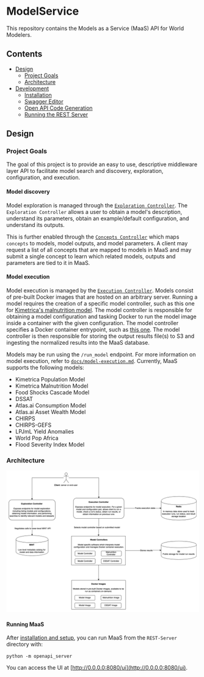 # ModelService
This repository contains the Models as a Service (MaaS) API for World Modelers.
## Contents

- [Design](#design)
	- [Project Goals](#project-goals)
	- [Architecture](#architecture)
- [Development](#development)
	- [Installation](#installation)
	- [Swagger Editor](#swagger-editor)
	- [Open API Code Generation](#open-api-code-generation)
	- [Running the REST Server](#running-the-rest-server)

## Design

### Project Goals
The goal of this project is to provide an easy to use, descriptive middleware layer API to facilitate model search and discovery, exploration, configuration, and execution. 

#### Model discovery
Model exploration is managed through the [`Exploration Controller`](https://github.com/WorldModelers/ModelService/blob/master/REST-Server/openapi_server/controllers/exploration_controller.py). The `Exploration Controller` allows a user to obtain a model's description, understand its parameters, obtain an example/default configuration, and understand its outputs.

This is further enabled through the [`Concepts Controller`](https://github.com/WorldModelers/ModelService/blob/master/REST-Server/openapi_server/controllers/concepts_controller.py) which maps `concepts` to models, model outputs, and model parameters. A client may request a list of all concepts that are mapped to models in MaaS and may submit a single concept to learn which related models, outputs and parameters are tied to it in MaaS.

#### Model execution
Model execution is managed by the [`Execution Controller`](https://github.com/WorldModelers/ModelService/blob/master/REST-Server/openapi_server/controllers/execution_controller.py). Models consist of pre-built Docker images that are hosted on an arbitrary server. Running a model requires the creation of a specific model controller, such as this one for [Kimetrica's malnutrition model](https://github.com/WorldModelers/ModelService/blob/master/REST-Server/openapi_server/kimetrica.py). The model controller is responsible for obtaining a model configuration and tasking Docker to run the model image inside a container with the given configuration. The model controller specifies a Docker container entrypoint, such as [this one](https://github.com/WorldModelers/ModelService/blob/master/Kimetrica-Integration/run.py). The model controller is then responsible for storing the output results file(s) to S3 and ingesting the normalized results into the MaaS database.

Models may be run using the `/run_model` endpoint. For more information on model execution, refer to [`docs/model-execution.md`](https://github.com/WorldModelers/ModelService/blob/master/docs/model-execution.md). Currently, MaaS supports the following models:

- Kimetrica Population Model
- Kimetrica Malnutrition Model
- Food Shocks Cascade Model
- DSSAT
- Atlas.ai Consumption Model
- Atlas.ai Asset Wealth Model
- CHIRPS
- CHIRPS-GEFS
- LPJmL Yield Anomalies
- World Pop Africa
- Flood Severity Index Model

### Architecture

![MaaS Architecture](images/MaaS-Architecture.png "MaaS Architecture")

#### Running MaaS

After [installation and setup](docs/installation.md), you can run MaaS from the `REST-Server` directory with:

```
python -m openapi_server
```

You can access the UI at [http://0.0.0.0:8080/ui](http://0.0.0.0:8080/ui).